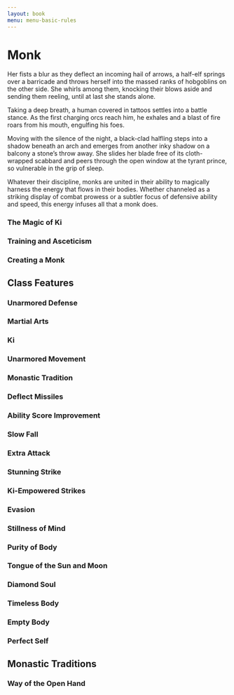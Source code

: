 ```yaml
---
layout: book
menu: menu-basic-rules
---
```

# Monk

Her fists a blur as they deflect an incoming hail of arrows, a half-elf springs over a barricade and throws herself into the massed ranks of hobgoblins on the other side. She whirls among them, knocking their blows aside and sending them reeling, until at last she stands alone.

Taking a deep breath, a human covered in tattoos settles into a battle stance. As the first charging orcs reach him, he exhales and a blast of fire roars from his mouth, engulfing his foes.

Moving with the silence of the night, a black-clad halfling steps into a shadow beneath an arch and emerges from another inky shadow on a balcony a stone’s throw away. She slides her blade free of its cloth-wrapped scabbard and peers through the open window at the tyrant prince, so vulnerable in the grip of sleep.

Whatever their discipline, monks are united in their ability to magically harness the energy that flows in their bodies. Whether channeled as a striking display of combat prowess or a subtler focus of defensive ability and speed, this energy infuses all that a monk does.

### The Magic of Ki

### Training and Asceticism

### Creating a Monk

## Class Features

### Unarmored Defense

### Martial Arts

### Ki

### Unarmored Movement

### Monastic Tradition

### Deflect Missiles

### Ability Score Improvement

### Slow Fall

### Extra Attack

### Stunning Strike

### Ki-Empowered Strikes

### Evasion

### Stillness of Mind

### Purity of Body

### Tongue of the Sun and Moon

### Diamond Soul

### Timeless Body

### Empty Body

### Perfect Self

## Monastic Traditions

### Way of the Open Hand